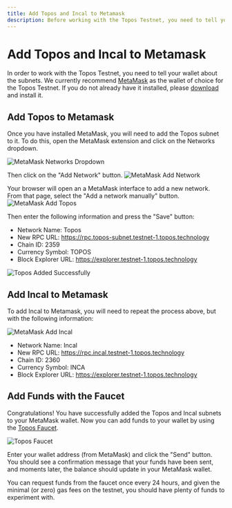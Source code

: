 ```yaml
---
title: Add Topos and Incal to Metamask
description: Before working with the Topos Testnet, you need to tell your Metamask Wallet about the subnets
---
```


# Add Topos and Incal to Metamask

In order to work with the Topos Testnet, you need to tell your wallet about the subnets. We currently recommend [MetaMask](https://metamask.io/download/) as the wallet of choice for the Topos Testnet. If you do not already have it installed, please [download](https://metamask.io/download/) and install it.

## Add Topos to Metamask

<Steps>
<StepItem>
Once you have installed MetaMask, you will need to add the Topos subnet to it. To do this, open the MetaMask extension and click on the Networks dropdown.

![MetaMask Networks Dropdown](/images/metamask-networks-dropdown.png)

Then click on the "Add Network" button.
</StepItem>
<StepItem>
![MetaMask Add Network](/images/metamask-add-network.png)

Your browser will open an a MetaMask interface to add a new network. From that page, select the "Add a network manually" button.
</StepItem>
<StepItem>
![MetaMask Add Topos](/images/metamask-add-topos.png)

Then enter the following information and press the "Save" button:

- Network Name: Topos
- New RPC URL: https://rpc.topos-subnet.testnet-1.topos.technology
- Chain ID: 2359
- Currency Symbol: TOPOS
- Block Explorer URL: https://explorer.testnet-1.topos.technology

![Topos Added Successfully](/images/metamask-topos-added.png)

</StepItem>
</Steps>

## Add Incal to Metamask

To add Incal to Metamask, you will need to repeat the process above, but with the following information:

![MetaMask Add Incal](/images/metamask-add-incal.png)

- Network Name: Incal
- New RPC URL: https://rpc.incal.testnet-1.topos.technology
- Chain ID: 2360
- Currency Symbol: INCA
- Block Explorer URL: https://explorer.testnet-1.topos.technology

## Add Funds with the Faucet

Congratulations! You have successfully added the Topos and Incal subnets to your MetaMask wallet. Now you can add funds to your wallet by using the [Topos Faucet](https://faucet.testnet-1.topos.technology/). 

![Topos Faucet](/images/topos-faucet.png)

Enter your wallet address (from MetaMask) and click the "Send" button. You should see a confirmation message that your funds have been sent, and moments later, the balance should update in your MetaMask wallet.

You can request funds from the faucet once every 24 hours, and given the minimal (or zero) gas fees on the testnet, you should have plenty of funds to experiment with.
